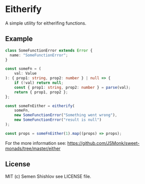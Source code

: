 # Eitherify

A simple utility for eitherifing functions.

## Example

```typescript
class SomeFunctionError extends Error {
  name: "SomeFunctionError";
}

const someFn = (
    val: Value
): { prop1: string, prop2: number } | null => {
    if (!val) return null;
    const { prop1: string, prop2: number } = parse(val);
    return { prop1, prop2 };
};

const someFnEither = eitherify(
    someFn,
    new SomeFunctionError("Something went wrong"),
    new SomeFunctionError("result is null")
);

const props = someFnEither(1).map((props) => props);
```
For the more information see: https://github.com/JSMonk/sweet-monads/tree/master/either

## License

MIT (c) Semen Shishlov see LICENSE file.
